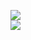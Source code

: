 [![](https://img.shields.io/badge/Made%20With-Github%20Spray-lightgrey.svg?style=for-the-badge&logo=github)](https://github.com/Annihil/github-spray#2527)  
[![](https://i.imgur.com/2DrTn0Z.gif)](https://github.com/Annihil/github-spray)